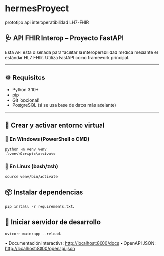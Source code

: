 # hermesProyect

prototipo api interoperatibilidad LH7-FHIR

## 🩺 API FHIR Interop – Proyecto FastAPI

Esta API está diseñada para facilitar la interoperabilidad médica mediante el estándar HL7 FHIR. Utiliza FastAPI como framework principal.

---

## ⚙️ Requisitos

- Python 3.10+
- pip
- Git (opcional)
- PostgreSQL (si se usa base de datos más adelante)

---

## 🐍 Crear y activar entorno virtual

### 🔧 En Windows (PowerShell o CMD)

```powershell
python -m venv venv
.\venv\Scripts\activate
```

### 🔧 En Linux (bash/zsh)

```python3 -m venv venv
source venv/bin/activate
```

## 📦 Instalar dependencias

`pip install -r requirements.txt`.

## 🚀 Iniciar servidor de desarrollo

`uvicorn main:app --reload`.

 • Documentación interactiva: <http://localhost:8000/docs>
 • OpenAPI JSON: <http://localhost:8000/openapi.json>
